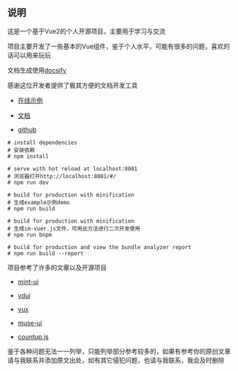 ## 说明

这是一个基于Vue2的个人开源项目，主要用于学习与交流

项目主要开发了一些基本的Vue组件，鉴于个人水平，可能有很多的问题，喜欢的话可以用来玩玩

文档生成使用[docsify](https://github.com/QingWei-Li/docsify/)

感谢这位开发者提供了极其方便的文档开发工具

- [在线示例](https://is-liyiwei.github.io/is-liyiwei.github.im-vuer.io/#/)

- [文档](https://is-liyiwei.github.io/im-vuer/#/)

- [github](https://github.com/is-liyiwei/im-vuer)

```
# install dependencies
# 安装依赖
# npm install

# serve with hot reload at localhost:8081
# 浏览器打开http://localhost:8081/#/
# npm run dev

# build for production with minification
# 生成example示例demo
# npm run build

# build for production with minification
# 生成im-vuer.js文件，可用此方法进行二次开发使用
# npm run bnpm

# build for production and view the bundle analyzer report
# npm run build --report
```

项目参考了许多的文章以及开源项目

- [mint-ui](https://github.com/ElemeFE/mint-ui)

- [ydui](https://github.com/ydcss/vue-ydui)

- [vux](https://github.com/airyland/vux)

- [muse-ui](https://github.com/museui/muse-ui)

- [countup.js](https://github.com/inorganik/CountUp.js)

鉴于各种问题无法一一列举，只能列举部分参考较多的，如果有参考你的原创文章请与我联系并添加原文出处，如有其它侵犯问题，也请与我联系，我会及时删除
